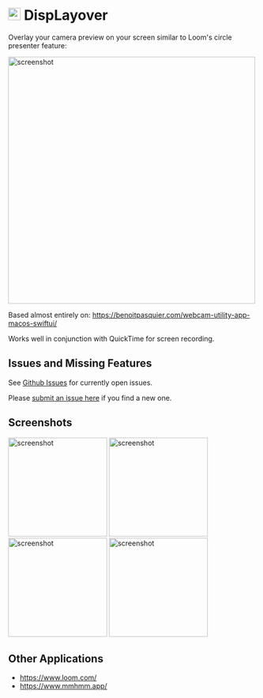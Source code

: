 # <img width="25" alt="logo" src="https://github.com/sordina/camoverlay/assets/92299/6b1faf42-6c51-4f57-9171-b1d0ba9f4774"> DispLayover 

Overlay your camera preview on your screen similar to Loom's circle presenter feature:

<img width="500" alt="screenshot" src="https://github.com/sordina/displayover/assets/92299/4f899abe-a273-422c-bd08-af741db3562b">

<br>

Based almost entirely on: https://benoitpasquier.com/webcam-utility-app-macos-swiftui/

Works well in conjunction with QuickTime for screen recording.


## Issues and Missing Features

See [Github Issues](https://github.com/sordina/displayover/issues) for currently open issues.

Please [submit an issue here](https://github.com/sordina/displayover/issues/new) if you find a new one.


## Screenshots

<img width="200" alt="screenshot" src="https://github.com/sordina/displayover/assets/92299/5cbd7a7e-72d0-43c6-b271-99307334b1ec">
<img width="200" alt="screenshot" src="https://github.com/sordina/displayover/assets/92299/b2fe52cc-b40b-4244-8d96-5351b3a3dc43">
<img width="200" alt="screenshot" src="https://github.com/sordina/displayover/assets/92299/76337d8e-6155-47a1-a29d-fd1a3bd53d6b">
<img width="200" alt="screenshot" src="https://github.com/sordina/displayover/assets/92299/a70caa20-6300-4e9c-9ab0-305cb81dd78c">


## Other Applications

* https://www.loom.com/
* https://www.mmhmm.app/
